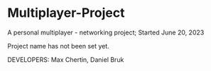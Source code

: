 # Multiplayer-Project
A personal multiplayer - networking project; Started June 20, 2023


Project name has not been set yet.

DEVELOPERS: Max Chertin, Daniel Bruk
